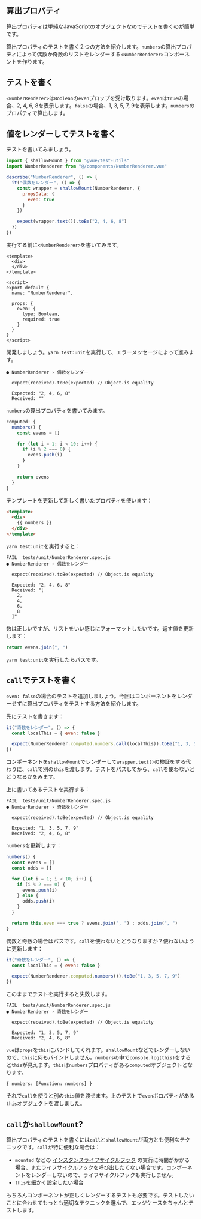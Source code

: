 ## 算出プロパティ

算出プロパティは単純なJavaScriptのオブジェクトなのでテストを書くのが簡単です。

算出プロパティのテストを書く２つの方法を紹介します。`numbers`の算出プロパティによって偶数か奇数のリストをレンダーする`<NumberRenderer>`コンポーネントを作ります。

## テストを書く

`<NumberRenderer>`は`Boolean`の`even`プロップを受け取ります。`even`は`true`の場合、2, 4, 6, 8を表示します。`false`の場合、1, 3, 5, 7, 9を表示します。`numbers`のプロパティで算出します。

## 値をレンダーしてテストを書く

テストを書いてみましょう。

```js
import { shallowMount } from "@vue/test-utils"
import NumberRenderer from "@/components/NumberRenderer.vue"

describe("NumberRenderer", () => {
  it("偶数をレンダー", () => {
    const wrapper = shallowMount(NumberRenderer, {
      propsData: {
        even: true
      }
    })

    expect(wrapper.text()).toBe("2, 4, 6, 8")
  })
})
```

実行する前に`<NumberRenderer>`を書いてみます。

```
<template>
  <div>
  </div>
</template>

<script>
export default {
  name: "NumberRenderer",

  props: {
    even: {
      type: Boolean,
      required: true
    }
  }
}
</script>
```

開発しましょう。`yarn test:unit`を実行して、エラーメッセージによって進みます。

```
● NumberRenderer › 偶数をレンダー

  expect(received).toBe(expected) // Object.is equality

  Expected: "2, 4, 6, 8"
  Received: ""
```

`numbers`の算出プロパティを書いてみます。

```js
computed: {
  numbers() {
    const evens = []

    for (let i = 1; i < 10; i++) {
      if (i % 2 === 0) {
        evens.push(i)
      }
    }

    return evens
  }
}
```

テンプレートを更新して新しく書いたプロパティを使います：

```html
<template>
  <div>
    {{ numbers }}
  </div>
</template>
```

`yarn test:unit`を実行すると：

```
FAIL  tests/unit/NumberRenderer.spec.js
● NumberRenderer › 偶数をレンダー

  expect(received).toBe(expected) // Object.is equality

  Expected: "2, 4, 6, 8"
  Received: "[
    2,
    4,
    6,
    8
  ]"
```

 数は正しいですが、リストをいい感じにフォーマットしたいです。返す値を更新します：

```js
return evens.join(", ")
```

`yarn test:unit`を実行したらパスです。

## `call`でテストを書く

`even: false`の場合のテストを追加しましょう。今回はコンポーネントをレンダーせずに算出プロパティをテストする方法を紹介します。

先にテストを書きます：

```js
it("奇数をレンダー", () => {
  const localThis = { even: false }

  expect(NumberRenderer.computed.numbers.call(localThis)).toBe("1, 3, 5, 7, 9")
})
```

コンポーネントを`shallowMount`でレンダーして`wrapper.text()`の検証をする代わりに、`call`で別の`this`を渡します。テストをパスしてから、`call`を使わないとどうなるかをみます。

上に書いてあるテストを実行する：

```
FAIL  tests/unit/NumberRenderer.spec.js
● NumberRenderer › 奇数をレンダー

  expect(received).toBe(expected) // Object.is equality

  Expected: "1, 3, 5, 7, 9"
  Received: "2, 4, 6, 8"
```

`numbers`を更新します：

```js
numbers() {
  const evens = []
  const odds = []

  for (let i = 1; i < 10; i++) {
    if (i % 2 === 0) {
      evens.push(i)
    } else {
      odds.push(i)
    }
  }

  return this.even === true ? evens.join(", ") : odds.join(", ")
}
```

偶数と奇数の場合はパスです。`call`を使わないとどうなりますか？使わないように更新します：

```js
it("奇数をレンダー", () => {
  const localThis = { even: false }

  expect(NumberRenderer.computed.numbers()).toBe("1, 3, 5, 7, 9")
})
```

このままでテストを実行すると失敗します。

```
FAIL  tests/unit/NumberRenderer.spec.js
● NumberRenderer › 奇数をレンダー

  expect(received).toBe(expected) // Object.is equality

  Expected: "1, 3, 5, 7, 9"
  Received: "2, 4, 6, 8"
```

`vue`は`props`を`this`にバンドしてくれます。`shallowMount`などでレンダーしないので、`this`に何もバインドしません。`numbers`の中で`console.log(this)`をすると`this`が見えます。`this`は`numbers`プロパティがある`computed`オブジェクトとなります。

```
{ numbers: [Function: numbers] }
```

それで`call`を使うと別の`this`値を渡せます。上のテストで`even`ポロパティがある`this`オブジェクトを渡しました。

## `call`か`shallowMount`?

算出プロパティのテストを書くには`call`と`shallowMount`が両方とも便利なテクニックです。`call`が特に便利な場合は：

- `mounted` などの [インスタンスライフサイクルフック](https://jp.vuejs.org/v2/guide/instance.html#%E3%82%A4%E3%83%B3%E3%82%B9%E3%82%BF%E3%83%B3%E3%82%B9%E3%83%A9%E3%82%A4%E3%83%95%E3%82%B5%E3%82%A4%E3%82%AF%E3%83%AB%E3%83%95%E3%83%83%E3%82%AF) の実行に時間がかかる場合、またライフサイクルフックを呼び出したくない場合です。コンポーネントをレンダーしないので、ライフサイクルフックも実行しません。
- `this`を細かく設定したい場合

もちろんコンポーネントが正しくレンダーするテストも必要です。テストしたいことに合わせてもっとも適切なテクニックを選んで、エッジケースをちゃんとテストします。
